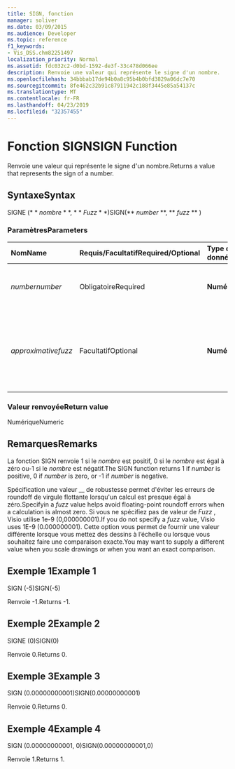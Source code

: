 ```yaml
---
title: SIGN, fonction
manager: soliver
ms.date: 03/09/2015
ms.audience: Developer
ms.topic: reference
f1_keywords:
- Vis_DSS.chm82251497
localization_priority: Normal
ms.assetid: fdc032c2-d0bd-1592-de3f-33c478d066ee
description: Renvoie une valeur qui représente le signe d'un nombre.
ms.openlocfilehash: 34bbbab17de94b0a8c95b4b0bfd3829a06dc7e70
ms.sourcegitcommit: 8fe462c32b91c87911942c188f3445e85a54137c
ms.translationtype: MT
ms.contentlocale: fr-FR
ms.lasthandoff: 04/23/2019
ms.locfileid: "32357455"
---
```

# <a name="sign-function"></a><span data-ttu-id="4865e-103">Fonction SIGN</span><span class="sxs-lookup"><span data-stu-id="4865e-103">SIGN Function</span></span>

<span data-ttu-id="4865e-104">Renvoie une valeur qui représente le signe d'un nombre.</span><span class="sxs-lookup"><span data-stu-id="4865e-104">Returns a value that represents the sign of a number.</span></span> 
  
## <a name="syntax"></a><span data-ttu-id="4865e-105">Syntaxe</span><span class="sxs-lookup"><span data-stu-id="4865e-105">Syntax</span></span>

<span data-ttu-id="4865e-106">SIGNE (\* \* *nombre* \* \*, \* \* *Fuzz* \* \*)</span><span class="sxs-lookup"><span data-stu-id="4865e-106">SIGN(\*\* *number* \*\*, \*\* *fuzz* \*\* )</span></span> 
  
### <a name="parameters"></a><span data-ttu-id="4865e-107">Paramètres</span><span class="sxs-lookup"><span data-stu-id="4865e-107">Parameters</span></span>

|<span data-ttu-id="4865e-108">**Nom**</span><span class="sxs-lookup"><span data-stu-id="4865e-108">**Name**</span></span>|<span data-ttu-id="4865e-109">**Requis/Facultatif**</span><span class="sxs-lookup"><span data-stu-id="4865e-109">**Required/Optional**</span></span>|<span data-ttu-id="4865e-110">**Type de données**</span><span class="sxs-lookup"><span data-stu-id="4865e-110">**Data Type**</span></span>|<span data-ttu-id="4865e-111">**Description**</span><span class="sxs-lookup"><span data-stu-id="4865e-111">**Description**</span></span>|
|:-----|:-----|:-----|:-----|
| <span data-ttu-id="4865e-112">_number_</span><span class="sxs-lookup"><span data-stu-id="4865e-112">_number_</span></span> <br/> |<span data-ttu-id="4865e-113">Obligatoire</span><span class="sxs-lookup"><span data-stu-id="4865e-113">Required</span></span>  <br/> |<span data-ttu-id="4865e-114">**Numérique**</span><span class="sxs-lookup"><span data-stu-id="4865e-114">**Numeric**</span></span> <br/> | <span data-ttu-id="4865e-115">Nombre dont vous voulez déterminer le signe.</span><span class="sxs-lookup"><span data-stu-id="4865e-115">The number for which you want to determine the sign.</span></span>  <br/> |
| <span data-ttu-id="4865e-116">_approximative_</span><span class="sxs-lookup"><span data-stu-id="4865e-116">_fuzz_</span></span> <br/> |<span data-ttu-id="4865e-117">Facultatif</span><span class="sxs-lookup"><span data-stu-id="4865e-117">Optional</span></span>  <br/> |<span data-ttu-id="4865e-118">**Numérique**</span><span class="sxs-lookup"><span data-stu-id="4865e-118">**Numeric**</span></span> <br/> |<span data-ttu-id="4865e-119">Spécifie à partir de quelle valeur proche de zéro le nombre sera considéré comme égal à zéro.</span><span class="sxs-lookup"><span data-stu-id="4865e-119">Specifies how close to zero the number must be in order to be considered equal to zero.</span></span>  <br/> |
   
### <a name="return-value"></a><span data-ttu-id="4865e-120">Valeur renvoyée</span><span class="sxs-lookup"><span data-stu-id="4865e-120">Return value</span></span>

<span data-ttu-id="4865e-121">Numérique</span><span class="sxs-lookup"><span data-stu-id="4865e-121">Numeric</span></span>
  
## <a name="remarks"></a><span data-ttu-id="4865e-122">Remarques</span><span class="sxs-lookup"><span data-stu-id="4865e-122">Remarks</span></span>

<span data-ttu-id="4865e-123">La fonction SIGN renvoie 1 si le _nombre_ est positif, 0 si le _nombre_ est égal à zéro ou-1 si le _nombre_ est négatif.</span><span class="sxs-lookup"><span data-stu-id="4865e-123">The SIGN function returns 1 if  _number_ is positive, 0 if  _number_ is zero, or -1 if  _number_ is negative.</span></span> 
  
<span data-ttu-id="4865e-124">Spécification une valeur __ de robustesse permet d'éviter les erreurs de roundoff de virgule flottante lorsqu'un calcul est presque égal à zéro.</span><span class="sxs-lookup"><span data-stu-id="4865e-124">Specifyin a  _fuzz_ value helps avoid floating-point roundoff errors when a calculation is almost zero.</span></span> <span data-ttu-id="4865e-125">Si vous ne spécifiez pas de valeur de _Fuzz_ , Visio utilise 1e-9 (0,000000001).</span><span class="sxs-lookup"><span data-stu-id="4865e-125">If you do not specify a  _fuzz_ value, Visio uses 1E-9 (0.000000001).</span></span> <span data-ttu-id="4865e-126">Cette option vous permet de fournir une valeur différente lorsque vous mettez des dessins à l’échelle ou lorsque vous souhaitez faire une comparaison exacte.</span><span class="sxs-lookup"><span data-stu-id="4865e-126">You may want to supply a different value when you scale drawings or when you want an exact comparison.</span></span> 
  
## <a name="example-1"></a><span data-ttu-id="4865e-127">Exemple 1</span><span class="sxs-lookup"><span data-stu-id="4865e-127">Example 1</span></span>

<span data-ttu-id="4865e-128">SIGN (-5)</span><span class="sxs-lookup"><span data-stu-id="4865e-128">SIGN(-5)</span></span>
  
<span data-ttu-id="4865e-129">Renvoie -1.</span><span class="sxs-lookup"><span data-stu-id="4865e-129">Returns -1.</span></span>
  
## <a name="example-2"></a><span data-ttu-id="4865e-130">Exemple 2</span><span class="sxs-lookup"><span data-stu-id="4865e-130">Example 2</span></span>

<span data-ttu-id="4865e-131">SIGNE (0)</span><span class="sxs-lookup"><span data-stu-id="4865e-131">SIGN(0)</span></span>
  
<span data-ttu-id="4865e-132">Renvoie 0.</span><span class="sxs-lookup"><span data-stu-id="4865e-132">Returns 0.</span></span>
  
## <a name="example-3"></a><span data-ttu-id="4865e-133">Exemple 3</span><span class="sxs-lookup"><span data-stu-id="4865e-133">Example 3</span></span>

<span data-ttu-id="4865e-134">SIGN (0.00000000001)</span><span class="sxs-lookup"><span data-stu-id="4865e-134">SIGN(0.00000000001)</span></span>
  
<span data-ttu-id="4865e-135">Renvoie 0.</span><span class="sxs-lookup"><span data-stu-id="4865e-135">Returns 0.</span></span>
  
## <a name="example-4"></a><span data-ttu-id="4865e-136">Exemple 4</span><span class="sxs-lookup"><span data-stu-id="4865e-136">Example 4</span></span>

<span data-ttu-id="4865e-137">SIGN (0.00000000001, 0)</span><span class="sxs-lookup"><span data-stu-id="4865e-137">SIGN(0.00000000001,0)</span></span>
  
<span data-ttu-id="4865e-138">Renvoie 1.</span><span class="sxs-lookup"><span data-stu-id="4865e-138">Returns 1.</span></span>
  

